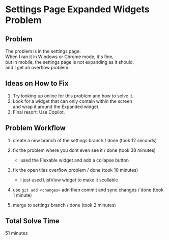 # Settings Page Expanded Widgets Problem

## Problem
The problem is in the settings page.  
When I ran it in Windows or Chrome mode, it's fine,  
but in mobile, the settings page is not expanding as it should,  
and I get an overflow problem.

## Ideas on How to Fix
1. Try looking up online for this problem and how to solve it.
2. Look for a widget that can only contain within the screen  
   and wrap it around the Expanded widget.  
3. Final resort: Use Copilot.

## Problem Workflow
1. create a new branch of the settings branch               / done (took 12 seconds)

2. fix the problem where you dont even see it               / done (took 38 minutes)
   - used the Flexable widget and add a collapse button

3. fix the open tiles overflow problem                      / done (took 10 minutes)
   - i just used ListView widget to make it scollable

4. use `git add <changes>` adn then commit and sync changes / done (took 1 minute)

5. merge to settings branch                                 / done (took 2 minutes)

## Total Solve Time
51 minutes